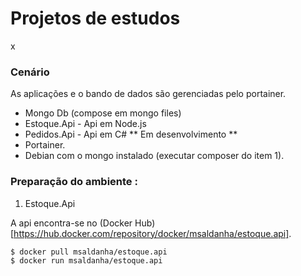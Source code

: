 # Projetos de estudos

x
### Cenário 

As aplicações e o bando de dados são gerenciadas pelo portainer.

* Mongo Db (compose em mongo files)
* Estoque.Api - Api em Node.js
* Pedidos.Api - Api em C#  ** Em desenvolvimento **
* Portainer.
* Debian com o mongo instalado (executar composer do item 1).


### Preparação do ambiente :

1. Estoque.Api 

A api encontra-se no (Docker Hub)[https://hub.docker.com/repository/docker/msaldanha/estoque.api].

```
$ docker pull msaldanha/estoque.api
$ docker run msaldanha/estoque.api
```
